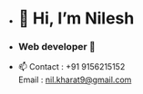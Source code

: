- <h1>👋 Hi, I’m Nilesh
-  <h3>   Web developer 🚀   
- 📫 Contact : +91 9156215152 <br> Email : nil.kharat9@gmail.com

<!---
nileshkharat-git/nileshkharat-git is a ✨ special ✨ repository because its `README.md` (this file) appears on your GitHub profile.
You can click the Preview link to take a look at your changes.
--->
